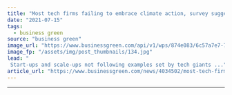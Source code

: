 ```yaml
---
title: "Most tech firms failing to embrace climate action, survey suggests"
date: "2021-07-15"
tags: 
  - business green
source: "business green"
image_url: "https://www.businessgreen.com/api/v1/wps/874e083/6c57a7e7-7e87-440c-bea2-ff9a9b959b12/7/tech-talent-185x114.jpg"
image_fp: "/assets/img/post_thumbnails/134.jpg"
lead: "
 Start-ups and scale-ups not following examples set by tech giants ..."
article_url: "https://www.businessgreen.com/news/4034502/most-tech-firms-failing-embrace-climate-action-survey-suggests"
---
```


---
